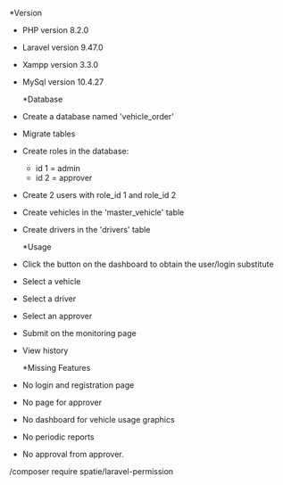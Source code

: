 \*Version

-   PHP version 8.2.0
-   Laravel version 9.47.0
-   Xampp version 3.3.0
-   MySql version 10.4.27

    \*Database

-   Create a database named 'vehicle_order'
-   Migrate tables
-   Create roles in the database:
    -   id 1 = admin
    -   id 2 = approver
-   Create 2 users with role_id 1 and role_id 2
-   Create vehicles in the 'master_vehicle' table
-   Create drivers in the 'drivers' table

    \*Usage

-   Click the button on the dashboard to obtain the user/login substitute
-   Select a vehicle
-   Select a driver
-   Select an approver
-   Submit on the monitoring page
-   View history

    \*Missing Features

-   No login and registration page
-   No page for approver
-   No dashboard for vehicle usage graphics
-   No periodic reports
-   No approval from approver.

/composer require spatie/laravel-permission
